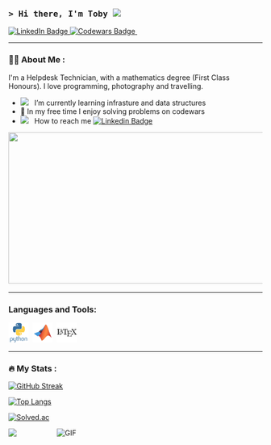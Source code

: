 
### <samp>&gt; Hi there, I'm Toby <img src="https://media.giphy.com/media/hvRJCLFzcasrR4ia7z/giphy.gif" width="25"> </samp>

<div id="header">
  <div id="badges">
    <a href="https://www.linkedin.com/in/toby-collins-7278241a4/">
      <img src="https://img.shields.io/badge/LinkedIn-blue?style=for-the-badge&logo=linkedin&logoColor=white" alt="LinkedIn Badge"/>
    </a>
    <a href="https://www.codewars.com/users/TGCollins">
      <img src="https://img.shields.io/badge/CodeWars-red?style=for-the-badge&logo=codewars&logoColor=white" alt="Codewars Badge"/>
    </a>      
    <a>
      <img src="https://komarev.com/ghpvc/?username=TGCollins&style=flat-square&color=blue" alt=""/>
    </a>
  </div>
</div>

---

### 👨‍💻  About Me :

I'm a Helpdesk Technician, with a mathematics degree (First Class Honours). I love programming, photography and travelling.

- <img src="https://github.com/Gapur/Gapur/blob/main/assets/developer.gif?raw=true" width="21" />&nbsp;&nbsp; I’m currently learning infrasture and data structures
- 🔭 In my free time I enjoy solving problems on codewars
- <img src="https://github.com/Gapur/Gapur/blob/main/assets/letterbox.gif?raw=true" width="21" />&nbsp;&nbsp; How to reach me [![Linkedin Badge](https://img.shields.io/badge/-Toby_Collins-blue?style=flat&logo=Linkedin&logoColor=white)](https://www.linkedin.com/in/toby-collins-7278241a4/)

<p align="center"><img src="https://media.giphy.com/media/dWesBcTLavkZuG35MI/giphy.gif" width="600" height="300"  /></p>

---

### Languages and Tools:

<div>
  <img src="https://github.com/devicons/devicon/blob/master/icons/python/python-original-wordmark.svg" title="Python" alt="Python" width="40" height="40"/>&nbsp;
  <img src="https://github.com/devicons/devicon/blob/master/icons/matlab/matlab-original.svg" title="Matlab" alt="Matlab" width="40" height="40"/>&nbsp;
  <img src="https://github.com/devicons/devicon/blob/master/icons/latex/latex-original.svg" title="Latex" alt="Latex" width="40" height="40"/>
</div>

---

### :fire: My Stats :

[![GitHub Streak](http://github-readme-streak-stats.herokuapp.com?user=TGCollins&theme=dark&background=000000)](https://git.io/streak-stats)

[![Top Langs](https://github-readme-stats.vercel.app/api/top-langs/?username=TGCollins&layout=compact&theme=vision-friendly-dark)](https://github.com/anuraghazra/github-readme-stats)

[![Solved.ac](http://mazassumnida.wtf/api/v2/generate_badge?boj=TGCollins)](https://solved.ac/TGCollins)

  <img src="https://user-images.githubusercontent.com/106698921/208683348-6bb31358-c241-4736-bebe-7e9bc5c8137f.gif" width="300"/>
<img align="right" alt="GIF" src="https://github.com/Gapur/Gapur/blob/main/assets/coding.gif?raw=true" width="408" height="318" />
